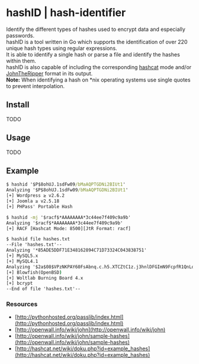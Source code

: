 # hashID | hash-identifier

Identify the different types of hashes used to encrypt data and especially passwords.  
hashID is a tool written in Go which supports the identification of over 220 unique hash types using regular expressions.  
It is able to identify a single hash or parse a file and identify the hashes within them.  
hashID is also capable of including the corresponding [hashcat](https://hashcat.net/hashcat/) mode and/or [JohnTheRipper](https://www.openwall.com/john/) format in its output.  
**Note:** When identifying a hash on *nix operating systems use single quotes to prevent interpolation.

## Install

TODO

## Usage

TODO

## Example

```cmd
$ hashid '$P$8ohUJ.1sdFw09/bMaAQPTGDNi2BIUt1'
Analyzing '$P$8ohUJ.1sdFw09/bMaAQPTGDNi2BIUt1'
[+] Wordpress ≥ v2.6.2
[+] Joomla ≥ v2.5.18
[+] PHPass' Portable Hash

$ hashid -mj '$racf$*AAAAAAAA*3c44ee7f409c9a9b'
Analyzing '$racf$*AAAAAAAA*3c44ee7f409c9a9b'
[+] RACF [Hashcat Mode: 8500][JtR Format: racf]

$ hashid file hashes.txt
--File 'hashes.txt'--
Analyzing '*85ADE5DDF71E348162894C71D73324C043838751'
[+] MySQL5.x
[+] MySQL4.1
Analyzing '$2a$08$VPzNKPAY60FsAbnq.c.h5.XTCZtC1z.j3hnlDFGImN9FcpfR1QnLq'
[+] Blowfish(OpenBSD)
[+] Woltlab Burning Board 4.x
[+] bcrypt
--End of file 'hashes.txt'--
```

### Resources

- [http://pythonhosted.org/passlib/index.html](http://pythonhosted.org/passlib/index.html)
- [http://openwall.info/wiki/john](http://openwall.info/wiki/john)
- [http://openwall.info/wiki/john/sample-hashes](http://openwall.info/wiki/john/sample-hashes)
- [http://hashcat.net/wiki/doku.php?id=example_hashes](http://hashcat.net/wiki/doku.php?id=example_hashes)
